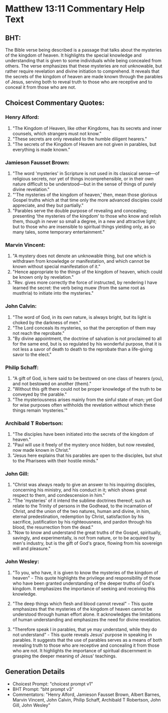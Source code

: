 # Matthew 13:11 Commentary Help Text

## BHT:
The Bible verse being described is a passage that talks about the mysteries of the kingdom of heaven. It highlights the special knowledge and understanding that is given to some individuals while being concealed from others. The verse emphasizes that these mysteries are not unknowable, but rather require revelation and divine initiation to comprehend. It reveals that the secrets of the kingdom of heaven are made known through the parables of Jesus, serving both to reveal truth to those who are receptive and to conceal it from those who are not.

## Choicest Commentary Quotes:
### Henry Alford:
1. "The Kingdom of Heaven, like other Kingdoms, has its secrets and inner counsels, which strangers must not know."
2. "These secrets are only revealed to the humble diligent hearers."
3. "The secrets of the Kingdom of Heaven are not given in parables, but everything is made known."

### Jamieson Fausset Brown:
1. "The word 'mysteries' in Scripture is not used in its classical sense—of religious secrets, nor yet of things incomprehensible, or in their own nature difficult to be understood—but in the sense of things of purely divine revelation."
2. "'The mysteries of the kingdom of heaven,' then, mean those glorious Gospel truths which at that time only the more advanced disciples could appreciate, and they but partially."
3. "Parables serve the double purpose of revealing and concealing; presenting 'the mysteries of the kingdom' to those who know and relish them, though in never so small a degree, in a new and attractive light; but to those who are insensible to spiritual things yielding only, as so many tales, some temporary entertainment."

### Marvin Vincent:
1. "A mystery does not denote an unknowable thing, but one which is withdrawn from knowledge or manifestation, and which cannot be known without special manifestation of it."
2. "Hence appropriate to the things of the kingdom of heaven, which could be known only by revelation."
3. "Rev. gives more correctly the force of instructed, by rendering I have learned the secret: the verb being muew (from the same root as musthria) to initiate into the mysteries."

### John Calvin:
1. "The word of God, in its own nature, is always bright, but its light is choked by the darkness of men."
2. "The Lord conceals its mysteries, so that the perception of them may not reach the reprobate."
3. "By divine appointment, the doctrine of salvation is not proclaimed to all for the same end, but is so regulated by his wonderful purpose, that it is not less a savor of death to death to the reprobate than a life-giving savor to the elect."

### Philip Schaff:
1. "A gift of God, is here said to be bestowed on one class of hearers (you), and not bestowed on another (them)."
2. "Without this gift there could not be proper knowledge of the truth to be conveyed by the parable."
3. "The mysteriousness arises mainly from the sinful state of man; yet God for wise purposes often withholds the revelation without which these things remain ‘mysteries.’"

### Archibald T Robertson:
1. "The disciples have been initiated into the secrets of the kingdom of heaven."
2. "Paul will use it freely of the mystery once hidden, but now revealed, now made known in Christ."
3. "Jesus here explains that his parables are open to the disciples, but shut to the Pharisees with their hostile minds."

### John Gill:
1. "Christ was always ready to give an answer to his inquiring disciples, concerning his ministry, and his conduct in it; which shows great respect to them, and condescension in him."
2. "The 'mysteries' of it intend the sublime doctrines thereof; such as relate to the Trinity of persons in the Godhead, to the incarnation of Christ, and the union of the two natures, human and divine, in him, eternal predestination, redemption by Christ, satisfaction by his sacrifice, justification by his righteousness, and pardon through his blood, the resurrection from the dead."
3. "Now to know and understand the great truths of the Gospel, spiritually, savingly, and experimentally, is not from nature, or to be acquired by men's industry, but is the gift of God's grace, flowing from his sovereign will and pleasure."

### John Wesley:
1. "To you, who have, it is given to know the mysteries of the kingdom of heaven" - This quote highlights the privilege and responsibility of those who have been granted understanding of the deeper truths of God's kingdom. It emphasizes the importance of seeking and receiving this knowledge.

2. "The deep things which flesh and blood cannot reveal" - This quote emphasizes that the mysteries of the kingdom of heaven cannot be understood through human effort alone. It acknowledges the limitations of human understanding and emphasizes the need for divine revelation.

3. "Therefore speak I in parables, that ye may understand, while they do not understand" - This quote reveals Jesus' purpose in speaking in parables. It suggests that the use of parables serves as a means of both revealing truth to those who are receptive and concealing it from those who are not. It highlights the importance of spiritual discernment in grasping the deeper meaning of Jesus' teachings.


## Generation Details
- Choicest Prompt: "choicest prompt v1"
- BHT Prompt: "bht prompt v3"
- Commentators: "Henry Alford, Jamieson Fausset Brown, Albert Barnes, Marvin Vincent, John Calvin, Philip Schaff, Archibald T Robertson, John Gill, John Wesley"
